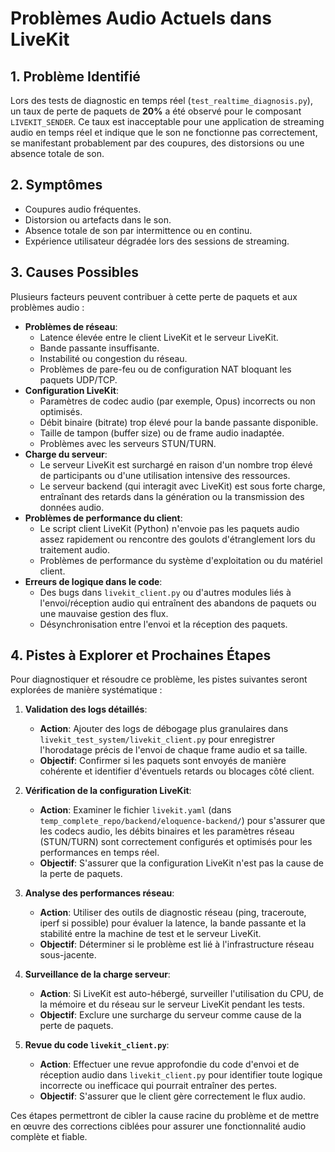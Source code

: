 # Problèmes Audio Actuels dans LiveKit

## 1. Problème Identifié

Lors des tests de diagnostic en temps réel (`test_realtime_diagnosis.py`), un taux de perte de paquets de **20%** a été observé pour le composant `LIVEKIT_SENDER`. Ce taux est inacceptable pour une application de streaming audio en temps réel et indique que le son ne fonctionne pas correctement, se manifestant probablement par des coupures, des distorsions ou une absence totale de son.

## 2. Symptômes

*   Coupures audio fréquentes.
*   Distorsion ou artefacts dans le son.
*   Absence totale de son par intermittence ou en continu.
*   Expérience utilisateur dégradée lors des sessions de streaming.

## 3. Causes Possibles

Plusieurs facteurs peuvent contribuer à cette perte de paquets et aux problèmes audio :

*   **Problèmes de réseau**:
    *   Latence élevée entre le client LiveKit et le serveur LiveKit.
    *   Bande passante insuffisante.
    *   Instabilité ou congestion du réseau.
    *   Problèmes de pare-feu ou de configuration NAT bloquant les paquets UDP/TCP.
*   **Configuration LiveKit**:
    *   Paramètres de codec audio (par exemple, Opus) incorrects ou non optimisés.
    *   Débit binaire (bitrate) trop élevé pour la bande passante disponible.
    *   Taille de tampon (buffer size) ou de frame audio inadaptée.
    *   Problèmes avec les serveurs STUN/TURN.
*   **Charge du serveur**:
    *   Le serveur LiveKit est surchargé en raison d'un nombre trop élevé de participants ou d'une utilisation intensive des ressources.
    *   Le serveur backend (qui interagit avec LiveKit) est sous forte charge, entraînant des retards dans la génération ou la transmission des données audio.
*   **Problèmes de performance du client**:
    *   Le script client LiveKit (Python) n'envoie pas les paquets audio assez rapidement ou rencontre des goulots d'étranglement lors du traitement audio.
    *   Problèmes de performance du système d'exploitation ou du matériel client.
*   **Erreurs de logique dans le code**:
    *   Des bugs dans `livekit_client.py` ou d'autres modules liés à l'envoi/réception audio qui entraînent des abandons de paquets ou une mauvaise gestion des flux.
    *   Désynchronisation entre l'envoi et la réception des paquets.

## 4. Pistes à Explorer et Prochaines Étapes

Pour diagnostiquer et résoudre ce problème, les pistes suivantes seront explorées de manière systématique :

1.  **Validation des logs détaillés**:
    *   **Action**: Ajouter des logs de débogage plus granulaires dans `livekit_test_system/livekit_client.py` pour enregistrer l'horodatage précis de l'envoi de chaque frame audio et sa taille.
    *   **Objectif**: Confirmer si les paquets sont envoyés de manière cohérente et identifier d'éventuels retards ou blocages côté client.

2.  **Vérification de la configuration LiveKit**:
    *   **Action**: Examiner le fichier `livekit.yaml` (dans `temp_complete_repo/backend/eloquence-backend/`) pour s'assurer que les codecs audio, les débits binaires et les paramètres réseau (STUN/TURN) sont correctement configurés et optimisés pour les performances en temps réel.
    *   **Objectif**: S'assurer que la configuration LiveKit n'est pas la cause de la perte de paquets.

3.  **Analyse des performances réseau**:
    *   **Action**: Utiliser des outils de diagnostic réseau (ping, traceroute, iperf si possible) pour évaluer la latence, la bande passante et la stabilité entre la machine de test et le serveur LiveKit.
    *   **Objectif**: Déterminer si le problème est lié à l'infrastructure réseau sous-jacente.

4.  **Surveillance de la charge serveur**:
    *   **Action**: Si LiveKit est auto-hébergé, surveiller l'utilisation du CPU, de la mémoire et du réseau sur le serveur LiveKit pendant les tests.
    *   **Objectif**: Exclure une surcharge du serveur comme cause de la perte de paquets.

5.  **Revue du code `livekit_client.py`**:
    *   **Action**: Effectuer une revue approfondie du code d'envoi et de réception audio dans `livekit_client.py` pour identifier toute logique incorrecte ou inefficace qui pourrait entraîner des pertes.
    *   **Objectif**: S'assurer que le client gère correctement le flux audio.

Ces étapes permettront de cibler la cause racine du problème et de mettre en œuvre des corrections ciblées pour assurer une fonctionnalité audio complète et fiable.
